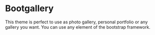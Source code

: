 Bootgallery
===========

This theme is perfect to use as photo gallery, personal portfolio or any gallery you want. You can use any element of the bootstrap framework.
